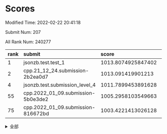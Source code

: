# Scores

Modified Time: 2022-02-22 20:41:18

Submit Num: 207

All Rank Num: 240277

| rank |               submit               |       score        |       sigma        | pk_num |
| :--- | :--------------------------------- | :----------------- | :----------------- | :----- |
| 1    | jsonzb.test.test_1                 | 1013.8074925847402 | 0.8150605021271844 | 4639   |
| 2    | cpp.21_12_24.submission-2b2ea0d7   | 1013.091419901213  | 0.7967113688407043 | 4642   |
| 4    | jsonzb.test.submission_level_4     | 1011.7899453891628 | 0.8065984323789567 | 4645   |
| 55   | cpp.2022_01_09.submission-5b0e3de2 | 1005.2958103549663 | 0.7259612434993968 | 4641   |
| 75   | cpp.2022_01_09.submission-816672bd | 1003.4221413026128 | 0.7125725963133256 | 4643   |


<details>
<summary>全部</summary>

| rank |                 submit                 |       score        |       sigma        | pk_num |
| :--- | :------------------------------------- | :----------------- | :----------------- | :----- |
| 1    | jsonzb.test.test_1                     | 1013.8074925847402 | 0.8150605021271844 | 4639   |
| 2    | cpp.21_12_24.submission-2b2ea0d7       | 1013.091419901213  | 0.7967113688407043 | 4642   |
| 3    | gobigger.level_3.submission_level_3_24 | 1012.3189439521009 | 0.7867221070258753 | 4646   |
| 4    | jsonzb.test.submission_level_4         | 1011.7899453891628 | 0.8065984323789567 | 4645   |
| 5    | gobigger.level_3.submission_level_3_20 | 1011.5982230653246 | 0.7645909061975429 | 4645   |
| 6    | gobigger.level_3.submission_level_3_32 | 1011.5694008907645 | 0.7752195456632386 | 4644   |
| 7    | gobigger.level_3.submission_level_3_11 | 1011.3920187267956 | 0.7656876373076256 | 4644   |
| 8    | gobigger.level_3.submission_level_3_34 | 1011.3411152018203 | 0.7747839954825162 | 4637   |
| 9    | gobigger.level_3.submission_level_3_16 | 1011.2257696449213 | 0.760329669521683  | 4646   |
| 10   | gobigger.level_3.submission_level_3_30 | 1010.8416899313759 | 0.779950773600297  | 4640   |
| 11   | gobigger.level_3.submission_level_3_18 | 1010.7056364021129 | 0.7689117702535547 | 4641   |
| 12   | gobigger.level_3.submission_level_3_17 | 1010.5618704449641 | 0.7878269645485643 | 4645   |
| 13   | gobigger.level_3.submission_level_3_7  | 1010.4800832925731 | 0.7765780083704105 | 4645   |
| 14   | gobigger.level_3.submission_level_3_45 | 1010.4659958371493 | 0.7717162354328349 | 4641   |
| 15   | gobigger.level_3.submission_level_3_48 | 1010.4583387874503 | 0.761267399853636  | 4637   |
| 16   | gobigger.level_3.submission_level_3_6  | 1010.3665141191691 | 0.7609833027982139 | 4641   |
| 17   | gobigger.level_3.submission_level_3_26 | 1010.3221751807239 | 0.7617891815427883 | 4647   |
| 18   | gobigger.level_3.submission_level_3_3  | 1010.3063351167251 | 0.7588765399615757 | 4644   |
| 19   | gobigger.level_3.submission_level_3_35 | 1010.2336459016982 | 0.7731886675567033 | 4645   |
| 20   | gobigger.level_3.submission_level_3_5  | 1010.2084088943767 | 0.7434619437984148 | 4642   |
| 21   | gobigger.level_3.submission_level_3_44 | 1010.0325870617396 | 0.7411434482935991 | 4644   |
| 22   | gobigger.level_3.submission_level_3_31 | 1010.0261307055202 | 0.7595486005066568 | 4646   |
| 23   | gobigger.level_3.submission_level_3_37 | 1010.0220001366697 | 0.7642740181671194 | 4639   |
| 24   | gobigger.level_3.submission_level_3_8  | 1009.9841631613162 | 0.7806338193825632 | 4645   |
| 25   | gobigger.level_3.submission_level_3_49 | 1009.9711492177039 | 0.7719151607295555 | 4646   |
| 26   | gobigger.level_3.submission_level_3_47 | 1009.9185484334773 | 0.7602396219316885 | 4649   |
| 27   | gobigger.level_3.submission_level_3_41 | 1009.881701360658  | 0.7397962954709558 | 4639   |
| 28   | gobigger.level_3.submission_level_3_36 | 1009.8619810699623 | 0.755662482396731  | 4648   |
| 29   | gobigger.level_3.submission_level_3_13 | 1009.826952356947  | 0.748001321091136  | 4642   |
| 30   | gobigger.level_3.submission_level_3_33 | 1009.8206651432805 | 0.748969164353259  | 4646   |
| 31   | gobigger.level_3.submission_level_3_25 | 1009.731124354497  | 0.7514873188186585 | 4646   |
| 32   | gobigger.level_3.submission_level_3_23 | 1009.7260799177842 | 0.7526808321932572 | 4637   |
| 33   | gobigger.level_3.submission_level_3_2  | 1009.6350327570112 | 0.7603306146908925 | 4642   |
| 34   | gobigger.level_3.submission_level_3_46 | 1009.5828816568348 | 0.7366932296434918 | 4644   |
| 35   | gobigger.level_3.submission_level_3_10 | 1009.5628635048305 | 0.7471456517705183 | 4641   |
| 36   | gobigger.level_3.submission_level_3_14 | 1009.557740111554  | 0.7460069158177637 | 4639   |
| 37   | gobigger.level_3.submission_level_3_43 | 1009.555073339123  | 0.7575502590244425 | 4643   |
| 38   | gobigger.level_3.submission_level_3_28 | 1009.5012244001105 | 0.778155719415281  | 4646   |
| 39   | gobigger.level_3.submission_level_3_4  | 1009.4664124335358 | 0.7642010487305996 | 4643   |
| 40   | gobigger.level_3.submission_level_3_21 | 1009.4656965377606 | 0.7440913763572614 | 4643   |
| 41   | gobigger.level_3.submission_level_3_19 | 1009.4275994962452 | 0.74863906413468   | 4640   |
| 42   | gobigger.level_3.submission_level_3_15 | 1009.3554936322514 | 0.7444919145837648 | 4644   |
| 43   | gobigger.level_3.submission_level_3_42 | 1009.3554672004411 | 0.7603360760049985 | 4644   |
| 44   | gobigger.level_3.submission_level_3_22 | 1009.1724110578925 | 0.7504978609641726 | 4647   |
| 45   | gobigger.level_3.submission_level_3_27 | 1009.1692888574877 | 0.7337683105952548 | 4644   |
| 46   | gobigger.level_3.submission_level_3_9  | 1009.1672835844081 | 0.7629374187643849 | 4642   |
| 47   | gobigger.level_3.submission_level_3_29 | 1009.1474505804938 | 0.7638557673526506 | 4645   |
| 48   | gobigger.level_3.submission_level_3_40 | 1009.1320634951533 | 0.7389868647521349 | 4641   |
| 49   | gobigger.level_3.submission_level_3_1  | 1009.0351284294176 | 0.7607479491577592 | 4640   |
| 50   | gobigger.level_3.submission_level_3_39 | 1008.8154248231682 | 0.7447020154872658 | 4647   |
| 51   | gobigger.level_3.submission_level_3_38 | 1008.6483313783518 | 0.7480154425161109 | 4644   |
| 52   | gobigger.level_3.submission_level_3_12 | 1008.6143909397599 | 0.7697556579787913 | 4646   |
| 53   | gobigger.level_3.submission_level_3_0  | 1008.4483519553019 | 0.7353519545279342 | 4647   |
| 54   | gobigger.level_1.submission_level_1_27 | 1005.4354816866352 | 0.7140739413327415 | 4644   |
| 55   | cpp.2022_01_09.submission-5b0e3de2     | 1005.2958103549663 | 0.7259612434993968 | 4641   |
| 56   | gobigger.level_1.submission_level_1_48 | 1005.1341213904445 | 0.7092457402471019 | 4645   |
| 57   | gobigger.level_1.submission_level_1_2  | 1004.8166233716398 | 0.7205971379154851 | 4646   |
| 58   | gobigger.level_1.submission_level_1_13 | 1004.5504629929325 | 0.706876892356062  | 4643   |
| 59   | gobigger.level_1.submission_level_1_31 | 1004.4195444626024 | 0.7334651319041096 | 4639   |
| 60   | gobigger.level_1.submission_level_1_28 | 1004.312963927823  | 0.7135993710170947 | 4649   |
| 61   | gobigger.level_1.submission_level_1_17 | 1004.2366913885635 | 0.720257702490813  | 4642   |
| 62   | gobigger.level_1.submission_level_1_14 | 1004.0165137311358 | 0.7254392823597773 | 4643   |
| 63   | gobigger.level_1.submission_level_1_32 | 1003.8084645769995 | 0.7271605512502902 | 4643   |
| 64   | gobigger.level_1.submission_level_1_12 | 1003.7821643831273 | 0.7090003252485332 | 4645   |
| 65   | gobigger.level_1.submission_level_1_49 | 1003.7590295385261 | 0.7256452280516134 | 4643   |
| 66   | gobigger.level_1.submission_level_1_23 | 1003.6976826422278 | 0.7148915505944674 | 4641   |
| 67   | gobigger.level_1.submission_level_1_33 | 1003.6907933076934 | 0.7075329688533896 | 4640   |
| 68   | gobigger.level_1.submission_level_1_25 | 1003.6469786987558 | 0.7176401070919644 | 4641   |
| 69   | gobigger.level_1.submission_level_1_43 | 1003.6186206199919 | 0.7197181084680372 | 4643   |
| 70   | gobigger.level_1.submission_level_1_46 | 1003.6124466209754 | 0.718288417006325  | 4645   |
| 71   | gobigger.level_1.submission_level_1_44 | 1003.5963540843378 | 0.7116591565865745 | 4642   |
| 72   | gobigger.level_1.submission_level_1_1  | 1003.5740676554691 | 0.7320075378137892 | 4647   |
| 73   | gobigger.level_1.submission_level_1_30 | 1003.5252222127831 | 0.7219944102653496 | 4637   |
| 74   | gobigger.level_1.submission_level_1_38 | 1003.4629897206871 | 0.7152922780281588 | 4639   |
| 75   | cpp.2022_01_09.submission-816672bd     | 1003.4221413026128 | 0.7125725963133256 | 4643   |
| 76   | gobigger.level_1.submission_level_1_0  | 1003.3876231120864 | 0.7000528932709686 | 4642   |
| 77   | gobigger.level_1.submission_level_1_16 | 1003.3800785450401 | 0.7229867179736893 | 4641   |
| 78   | gobigger.level_1.submission_level_1_24 | 1003.3752199338717 | 0.7303638257705977 | 4645   |
| 79   | gobigger.level_1.submission_level_1_15 | 1003.3652057741978 | 0.701517046842648  | 4640   |
| 80   | gobigger.level_1.submission_level_1_19 | 1003.354688344777  | 0.7153093574178666 | 4637   |
| 81   | gobigger.level_1.submission_level_1_36 | 1003.3139160035724 | 0.7282384816349456 | 4641   |
| 82   | gobigger.level_1.submission_level_1_41 | 1003.2921659632771 | 0.7105028676607832 | 4640   |
| 83   | gobigger.level_1.submission_level_1_34 | 1003.2697580420695 | 0.7118974001153566 | 4642   |
| 84   | gobigger.level_1.submission_level_1_4  | 1003.263229091226  | 0.71455599171245   | 4639   |
| 85   | gobigger.level_1.submission_level_1_5  | 1003.2536718206455 | 0.7216405969226303 | 4645   |
| 86   | gobigger.level_1.submission_level_1_20 | 1003.224725480878  | 0.7120587361358013 | 4649   |
| 87   | gobigger.level_1.submission_level_1_3  | 1002.9861732334209 | 0.7151595718520495 | 4642   |
| 88   | gobigger.level_1.submission_level_1_9  | 1002.981669574868  | 0.7169778312113634 | 4639   |
| 89   | gobigger.level_1.submission_level_1_29 | 1002.9554625538726 | 0.7072001304537536 | 4642   |
| 90   | gobigger.level_1.submission_level_1_22 | 1002.9498717908914 | 0.708109845072065  | 4641   |
| 91   | gobigger.level_1.submission_level_1_18 | 1002.8722902382735 | 0.708909237274327  | 4645   |
| 92   | gobigger.level_1.submission_level_1_40 | 1002.8654461816031 | 0.7202387143934392 | 4642   |
| 93   | gobigger.level_1.submission_level_1_7  | 1002.8548515673057 | 0.711180238388538  | 4641   |
| 94   | gobigger.level_1.submission_level_1_6  | 1002.8457355900384 | 0.7167157932184983 | 4647   |
| 95   | gobigger.level_1.submission_level_1_37 | 1002.803276688261  | 0.7094493556671085 | 4640   |
| 96   | gobigger.level_1.submission_level_1_8  | 1002.723393509047  | 0.7160393704805478 | 4645   |
| 97   | gobigger.level_1.submission_level_1_10 | 1002.5871145969708 | 0.7294809307720129 | 4646   |
| 98   | gobigger.level_1.submission_level_1_11 | 1002.4669071295466 | 0.7135585905428965 | 4640   |
| 99   | gobigger.level_1.submission_level_1_35 | 1002.3827869344834 | 0.719353840546467  | 4643   |
| 100  | gobigger.level_1.submission_level_1_42 | 1002.2660770834262 | 0.716594255122934  | 4644   |
| 101  | gobigger.level_1.submission_level_1_26 | 1002.2059885627792 | 0.71641802008405   | 4648   |
| 102  | gobigger.level_1.submission_level_1_21 | 1002.1029758728964 | 0.7132257493159236 | 4643   |
| 103  | gobigger.level_1.submission_level_1_39 | 1002.0941000646382 | 0.7077420207907295 | 4641   |
| 104  | gobigger.level_1.submission_level_1_47 | 1002.0830827556834 | 0.7053184233662247 | 4645   |
| 105  | gobigger.level_1.submission_level_1_45 | 1001.5495915331422 | 0.7123233598714322 | 4641   |
| 106  | gobigger.random.submission_random_9    | 998.0648289824883  | 0.7082969700425572 | 4641   |
| 107  | gobigger.random.submission_random_40   | 997.2628477089357  | 0.7089978760177351 | 4644   |
| 108  | gobigger.random.submission_random_17   | 997.1446638974816  | 0.7068471371793607 | 4645   |
| 109  | gobigger.random.submission_random_18   | 996.9864637803993  | 0.6986380154249202 | 4645   |
| 110  | gobigger.random.submission_random_22   | 996.9607516585986  | 0.7045680793847147 | 4645   |
| 111  | gobigger.random.submission_random_2    | 996.9532658463384  | 0.714406089185108  | 4640   |
| 112  | gobigger.random.submission_random_1    | 996.9294391566305  | 0.7120835163271041 | 4643   |
| 113  | gobigger.random.submission_random_11   | 996.910816415965   | 0.7190662526159123 | 4643   |
| 114  | gobigger.random.submission_random_30   | 996.9105681635141  | 0.7072483910390528 | 4643   |
| 115  | gobigger.random.submission_random_5    | 996.8344346990885  | 0.7092365951754831 | 4643   |
| 116  | gobigger.random.submission_random_27   | 996.7942040791715  | 0.7106023485046118 | 4646   |
| 117  | gobigger.random.submission_random_3    | 996.7580454119629  | 0.707159834613185  | 4647   |
| 118  | gobigger.random.submission_random_23   | 996.7504932213601  | 0.7259705173981874 | 4648   |
| 119  | gobigger.random.submission_random_42   | 996.5824027319243  | 0.7038070619789815 | 4645   |
| 120  | gobigger.random.submission_random_39   | 996.5749175578986  | 0.7140301148060841 | 4643   |
| 121  | gobigger.random.submission_random_14   | 996.3891362882827  | 0.7005675495318211 | 4642   |
| 122  | gobigger.random.submission_random_36   | 996.3886484219629  | 0.7171596769401352 | 4638   |
| 123  | gobigger.random.submission_random_7    | 996.312936383562   | 0.7187797334465791 | 4644   |
| 124  | gobigger.random.submission_random_33   | 996.2156707968608  | 0.7086945623709368 | 4643   |
| 125  | gobigger.random.submission_random_32   | 996.1585370685752  | 0.7024127214762278 | 4645   |
| 126  | gobigger.random.submission_random_31   | 996.1474366173767  | 0.7090848424399815 | 4641   |
| 127  | gobigger.random.submission_random_29   | 996.0737530561227  | 0.7170150740999508 | 4643   |
| 128  | gobigger.random.submission_random_8    | 996.0725943359978  | 0.7139198318233723 | 4642   |
| 129  | gobigger.random.submission_random_6    | 996.0310662971406  | 0.7142748671230953 | 4639   |
| 130  | gobigger.random.submission_random_48   | 995.9868588951409  | 0.7117966474472751 | 4646   |
| 131  | gobigger.random.submission_random_47   | 995.9192272231637  | 0.7040460722751039 | 4643   |
| 132  | gobigger.random.submission_random_38   | 995.9171349090212  | 0.7107834583203171 | 4642   |
| 133  | gobigger.random.submission_random_46   | 995.908082486598   | 0.7122461514349843 | 4638   |
| 134  | gobigger.random.submission_random_49   | 995.8926975676018  | 0.7059397189672746 | 4644   |
| 135  | gobigger.random.submission_random_35   | 995.8840060454879  | 0.700660210660846  | 4645   |
| 136  | gobigger.random.submission_random_12   | 995.8636330307628  | 0.7182141998994076 | 4646   |
| 137  | gobigger.random.submission_random_41   | 995.7901035492447  | 0.707695912253029  | 4649   |
| 138  | gobigger.random.submission_random_43   | 995.7558699484537  | 0.7048802812547279 | 4637   |
| 139  | gobigger.random.submission_random_44   | 995.732387372344   | 0.7220713890159604 | 4640   |
| 140  | gobigger.random.submission_random_19   | 995.6830552674197  | 0.7154589078292056 | 4642   |
| 141  | gobigger.random.submission_random_10   | 995.64221652234    | 0.7018396469129726 | 4643   |
| 142  | gobigger.random.submission_random_34   | 995.5801379835697  | 0.7073131302532811 | 4642   |
| 143  | gobigger.random.submission_random_24   | 995.5682360838965  | 0.7127833182016036 | 4645   |
| 144  | gobigger.random.submission_random_4    | 995.5619328534797  | 0.7014217902749074 | 4640   |
| 145  | gobigger.random.submission_random_15   | 995.5081340294652  | 0.7072546501865505 | 4643   |
| 146  | gobigger.random.submission_random_16   | 995.4077632438664  | 0.7272043529840949 | 4642   |
| 147  | gobigger.random.submission_random_37   | 995.2968787854053  | 0.7030596248440801 | 4641   |
| 148  | gobigger.random.submission_random_0    | 995.1572358638009  | 0.7190581312575918 | 4643   |
| 149  | gobigger.random.submission_random_45   | 995.1415486585324  | 0.6956297371644817 | 4637   |
| 150  | gobigger.random.submission_random_21   | 995.0313245717243  | 0.7266743037984884 | 4640   |
| 151  | gobigger.random.submission_random_20   | 994.9282764247189  | 0.718054996774231  | 4642   |
| 152  | gobigger.random.submission_random_26   | 994.5625920164913  | 0.7311977174331582 | 4645   |
| 153  | gobigger.random.submission_random_25   | 994.3570324273743  | 0.7074192693196113 | 4642   |
| 154  | gobigger.random.submission_random_28   | 993.9356739082478  | 0.719841611330683  | 4647   |
| 155  | gobigger.random.submission_random_13   | 993.7247117267018  | 0.7228209925677788 | 4646   |
| 156  | gobigger.level_2.submission_level_2_34 | 993.5359152937007  | 0.7333527079143715 | 4643   |
| 157  | gobigger.level_2.submission_level_2_1  | 993.3577679910878  | 0.7345786677261197 | 4645   |
| 158  | gobigger.level_2.submission_level_2_22 | 993.3438448637273  | 0.7399427260517625 | 4642   |
| 159  | gobigger.level_2.submission_level_2_23 | 993.198840365863   | 0.7479539308327176 | 4640   |
| 160  | gobigger.level_2.submission_level_2_31 | 993.1823070297221  | 0.7411303507803906 | 4645   |
| 161  | gobigger.level_2.submission_level_2_48 | 992.995988857827   | 0.7519122100764828 | 4646   |
| 162  | gobigger.level_2.submission_level_2_36 | 992.9898283781255  | 0.7236905974261952 | 4642   |
| 163  | gobigger.level_2.submission_level_2_0  | 992.951062478086   | 0.7270092943697511 | 4641   |
| 164  | gobigger.level_2.submission_level_2_5  | 992.9176522303676  | 0.7306106753111028 | 4648   |
| 165  | gobigger.level_2.submission_level_2_32 | 992.7998879732271  | 0.7285140953398074 | 4643   |
| 166  | gobigger.level_2.submission_level_2_10 | 992.7834268772962  | 0.7416343825573266 | 4645   |
| 167  | gobigger.level_2.submission_level_2_21 | 992.7388171163913  | 0.7377209305708524 | 4648   |
| 168  | gobigger.level_2.submission_level_2_39 | 992.6658053189549  | 0.7291395547287562 | 4635   |
| 169  | gobigger.level_2.submission_level_2_33 | 992.657372384574   | 0.7384870438671614 | 4647   |
| 170  | gobigger.level_2.submission_level_2_4  | 992.653842607963   | 0.7337762285728551 | 4644   |
| 171  | gobigger.level_2.submission_level_2_3  | 992.5746287363244  | 0.7401294155374335 | 4645   |
| 172  | gobigger.level_2.submission_level_2_2  | 992.5517084013558  | 0.7269993632437749 | 4641   |
| 173  | gobigger.level_2.submission_level_2_15 | 992.3744027680295  | 0.7438682308015698 | 4644   |
| 174  | gobigger.level_2.submission_level_2_11 | 992.1874790501745  | 0.7567084334051033 | 4645   |
| 175  | gobigger.level_2.submission_level_2_24 | 992.1687886928765  | 0.7584380676283723 | 4642   |
| 176  | gobigger.level_2.submission_level_2_18 | 992.063979548691   | 0.7333490194668463 | 4642   |
| 177  | gobigger.level_2.submission_level_2_26 | 992.0369563204085  | 0.7599421831250815 | 4639   |
| 178  | gobigger.level_2.submission_level_2_47 | 991.9731342127875  | 0.756838298442934  | 4646   |
| 179  | gobigger.level_2.submission_level_2_25 | 991.9728936963589  | 0.7376658781931743 | 4643   |
| 180  | gobigger.level_2.submission_level_2_7  | 991.9663938778882  | 0.7360103300231855 | 4641   |
| 181  | gobigger.level_2.submission_level_2_29 | 991.9480956551773  | 0.7579505790123556 | 4646   |
| 182  | gobigger.level_2.submission_level_2_6  | 991.9346503816639  | 0.7406033962177391 | 4646   |
| 183  | gobigger.level_2.submission_level_2_8  | 991.9084713909959  | 0.7360646242424761 | 4642   |
| 184  | gobigger.level_2.submission_level_2_14 | 991.8958857198629  | 0.7374726622859239 | 4648   |
| 185  | gobigger.level_2.submission_level_2_43 | 991.8822645865879  | 0.7313726833268549 | 4640   |
| 186  | gobigger.level_2.submission_level_2_49 | 991.869875415319   | 0.7489505158678664 | 4644   |
| 187  | gobigger.level_2.submission_level_2_19 | 991.8346275022222  | 0.7401282967126318 | 4646   |
| 188  | gobigger.level_2.submission_level_2_37 | 991.6116244897906  | 0.7422282093331166 | 4642   |
| 189  | gobigger.level_2.submission_level_2_40 | 991.6090221751456  | 0.7546624499712706 | 4641   |
| 190  | gobigger.level_2.submission_level_2_20 | 991.5974836185721  | 0.7504713357717129 | 4647   |
| 191  | gobigger.level_2.submission_level_2_45 | 991.5796115315947  | 0.7446814209820855 | 4645   |
| 192  | gobigger.level_2.submission_level_2_30 | 991.5328957747181  | 0.7476327827473314 | 4644   |
| 193  | gobigger.level_2.submission_level_2_9  | 991.4834725608861  | 0.7479960915194626 | 4642   |
| 194  | gobigger.level_2.submission_level_2_27 | 991.4724951062088  | 0.7836530195167155 | 4645   |
| 195  | gobigger.level_2.submission_level_2_16 | 991.4652330060122  | 0.7334930101286018 | 4640   |
| 196  | gobigger.level_2.submission_level_2_28 | 991.2698331456296  | 0.7567222632911346 | 4641   |
| 197  | gobigger.level_2.submission_level_2_42 | 991.1799711820853  | 0.7546378674499501 | 4642   |
| 198  | gobigger.level_2.submission_level_2_17 | 991.1696738620967  | 0.7606491170463113 | 4639   |
| 199  | gobigger.level_2.submission_level_2_13 | 991.142749410743   | 0.7637684378292031 | 4645   |
| 200  | gobigger.level_2.submission_level_2_12 | 991.09319641848    | 0.7392802013218519 | 4641   |
| 201  | gobigger.level_2.submission_level_2_41 | 991.0792120683014  | 0.7437099041820182 | 4641   |
| 202  | gobigger.level_2.submission_level_2_44 | 990.8131846916878  | 0.7441472071046802 | 4635   |
| 203  | gobigger.level_2.submission_level_2_35 | 990.7275130491948  | 0.7661738348446389 | 4643   |
| 204  | gobigger.level_2.submission_level_2_46 | 990.7032716673504  | 0.780519901958715  | 4642   |
| 205  | gobigger.level_2.submission_level_2_38 | 990.348643683235   | 0.7564922412246958 | 4649   |
| 206  | gobigger.none.submission_none_0        | 978.8599887730046  | 1.2300632864981829 | 4646   |
| 207  | gobigger.none.submission_none_1        | 976.3695729088109  | 1.4427587356309093 | 4647   |

</details>